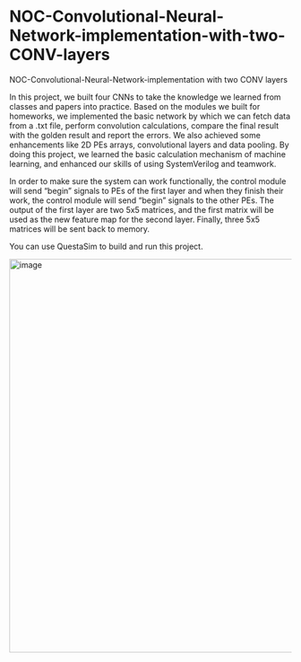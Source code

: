 # NOC-Convolutional-Neural-Network-implementation-with-two-CONV-layers
NOC-Convolutional-Neural-Network-implementation with two CONV layers

In this project, we built four CNNs to take the knowledge we learned from classes and papers into practice. Based on the modules we built for homeworks, we implemented the basic network by which we can fetch data from a .txt file, perform convolution calculations, compare the final result with the golden result and report the errors. We also achieved some enhancements like 2D PEs arrays, convolutional layers and data pooling. By doing this project, we learned the basic calculation mechanism of machine learning, and enhanced our skills of using SystemVerilog and teamwork.

In order to make sure the system can work functionally, the control module will send “begin” signals to PEs of the first layer and when they finish their work, the control module will send “begin” signals to the other PEs. The output of the first layer are two 5x5 matrices, and the first matrix will be used as the new feature map for the second layer. Finally, three 5x5 matrices will be sent back to memory. 


You can use QuestaSim to build and run this project.

<img width="701" alt="image" src="https://user-images.githubusercontent.com/66343787/140835323-d0be9386-3071-4ddf-ac35-21657d57b673.png">
